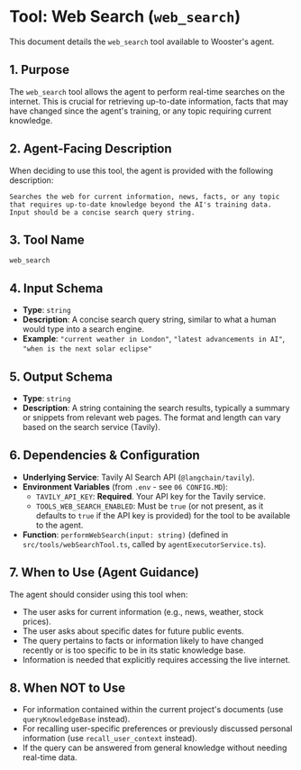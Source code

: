 # Tool: Web Search (`web_search`)

This document details the `web_search` tool available to Wooster's agent.

## 1. Purpose

The `web_search` tool allows the agent to perform real-time searches on the internet. This is crucial for retrieving up-to-date information, facts that may have changed since the agent's training, or any topic requiring current knowledge.

## 2. Agent-Facing Description

When deciding to use this tool, the agent is provided with the following description:

```
Searches the web for current information, news, facts, or any topic that requires up-to-date knowledge beyond the AI's training data. Input should be a concise search query string.
```

## 3. Tool Name

`web_search`

## 4. Input Schema

- **Type**: `string`
- **Description**: A concise search query string, similar to what a human would type into a search engine.
- **Example**: `"current weather in London"`, `"latest advancements in AI"`, `"when is the next solar eclipse"`

## 5. Output Schema

- **Type**: `string`
- **Description**: A string containing the search results, typically a summary or snippets from relevant web pages. The format and length can vary based on the search service (Tavily).

## 6. Dependencies & Configuration

- **Underlying Service**: Tavily AI Search API (`@langchain/tavily`).
- **Environment Variables** (from `.env` - see `06 CONFIG.MD`):
    - `TAVILY_API_KEY`: **Required**. Your API key for the Tavily service.
    - `TOOLS_WEB_SEARCH_ENABLED`: Must be `true` (or not present, as it defaults to `true` if the API key is provided) for the tool to be available to the agent.
- **Function**: `performWebSearch(input: string)` (defined in `src/tools/webSearchTool.ts`, called by `agentExecutorService.ts`).

## 7. When to Use (Agent Guidance)

The agent should consider using this tool when:

- The user asks for current information (e.g., news, weather, stock prices).
- The user asks about specific dates for future public events.
- The query pertains to facts or information likely to have changed recently or is too specific to be in its static knowledge base.
- Information is needed that explicitly requires accessing the live internet.

## 8. When NOT to Use

- For information contained within the current project's documents (use `queryKnowledgeBase` instead).
- For recalling user-specific preferences or previously discussed personal information (use `recall_user_context` instead).
- If the query can be answered from general knowledge without needing real-time data. 